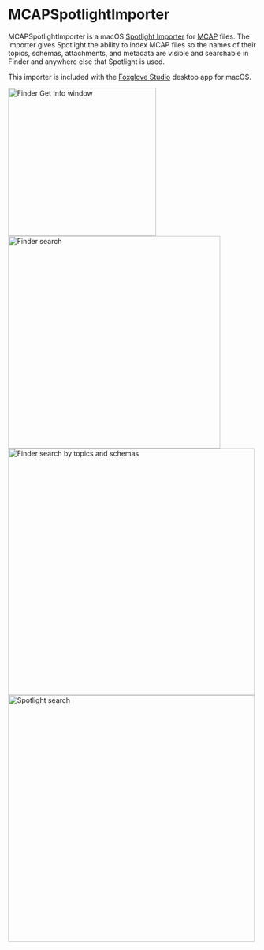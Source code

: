 # MCAPSpotlightImporter

MCAPSpotlightImporter is a macOS [Spotlight Importer](https://developer.apple.com/library/archive/documentation/Carbon/Conceptual/MDImporters/Concepts/WritingAnImp.html) for [MCAP](https://mcap.dev/) files. The importer gives Spotlight the ability to index MCAP files so the names of their topics, schemas, attachments, and metadata are visible and searchable in Finder and anywhere else that Spotlight is used.

This importer is included with the [Foxglove Studio](https://foxglove.dev/studio) desktop app for macOS.

<img width="300" alt="Finder Get Info window" src="https://user-images.githubusercontent.com/14237/199407465-9886f55d-dc75-48bc-8c0d-5b5392a33d34.png">
<img width="430" alt="Finder search" src="https://user-images.githubusercontent.com/14237/199407550-fc36c034-5541-41db-86a7-eade699fd09f.png">
<img width="500" alt="Finder search by topics and schemas" src="https://user-images.githubusercontent.com/14237/199407593-b32836c5-f6b2-4b78-bfb0-25c4168c5f85.png">
<img width="500" alt="Spotlight search" src="https://user-images.githubusercontent.com/14237/199407603-3adbedb6-adfa-4322-a7e8-ea7487eb055d.png">
